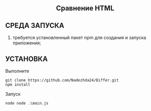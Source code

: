 <p align="center">
<h2 align="center">Сравнение HTML</h2>
</p>

СРЕДА ЗАПУСКА
------------
1) требуется установленный пакет npm  для создания и запуска приложения;


УСТАНОВКА
------------

Выполните 
~~~
git clone https://github.com/Nadezhda24/Differ.git
npm install
~~~

Запуск 
~~~
node node .\main.js
~~~
